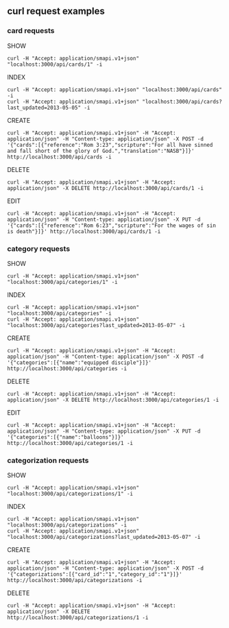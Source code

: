 ## curl request examples

### card requests

SHOW

    curl -H "Accept: application/smapi.v1+json" "localhost:3000/api/cards/1" -i

INDEX

    curl -H "Accept: application/smapi.v1+json" "localhost:3000/api/cards" -i
    curl -H "Accept: application/smapi.v1+json" "localhost:3000/api/cards?last_updated=2013-05-05" -i

CREATE

    curl -H "Accept: application/smapi.v1+json" -H "Accept: application/json" -H "Content-type: application/json" -X POST -d '{"cards":[{"reference":"Rom 3:23","scripture":"For all have sinned and fall short of the glory of God.","translation":"NASB"}]}' http://localhost:3000/api/cards -i

DELETE

    curl -H "Accept: application/smapi.v1+json" -H "Accept: application/json" -X DELETE http://localhost:3000/api/cards/1 -i

EDIT

    curl -H "Accept: application/smapi.v1+json" -H "Accept: application/json" -H "Content-type: application/json" -X PUT -d '{"cards":[{"reference":"Rom 6:23","scripture":"For the wages of sin is death"}]}' http://localhost:3000/api/cards/1 -i

### category requests

SHOW

    curl -H "Accept: application/smapi.v1+json" "localhost:3000/api/categories/1" -i

INDEX

    curl -H "Accept: application/smapi.v1+json" "localhost:3000/api/categories" -i
    curl -H "Accept: application/smapi.v1+json" "localhost:3000/api/categories?last_updated=2013-05-07" -i

CREATE

    curl -H "Accept: application/smapi.v1+json" -H "Accept: application/json" -H "Content-type: application/json" -X POST -d '{"categories":[{"name":"equipped disciple"}]}' http://localhost:3000/api/categories -i

DELETE

    curl -H "Accept: application/smapi.v1+json" -H "Accept: application/json" -X DELETE http://localhost:3000/api/categories/1 -i

EDIT

    curl -H "Accept: application/smapi.v1+json" -H "Accept: application/json" -H "Content-type: application/json" -X PUT -d '{"categories":[{"name":"balloons"}]}' http://localhost:3000/api/categories/1 -i

### categorization requests

SHOW

    curl -H "Accept: application/smapi.v1+json" "localhost:3000/api/categorizations/1" -i

INDEX

    curl -H "Accept: application/smapi.v1+json" "localhost:3000/api/categorizations" -i
    curl -H "Accept: application/smapi.v1+json" "localhost:3000/api/categorizations?last_updated=2013-05-07" -i

CREATE

    curl -H "Accept: application/smapi.v1+json" -H "Accept: application/json" -H "Content-type: application/json" -X POST -d '{"categorizations":[{"card_id":"1","category_id":"1"}]}' http://localhost:3000/api/categorizations -i

DELETE

    curl -H "Accept: application/smapi.v1+json" -H "Accept: application/json" -X DELETE http://localhost:3000/api/categorizations/1 -i
